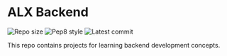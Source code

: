 # ALX Backend

![Repo size](https://img.shields.io/github/repo-size/Psybah/alx-backend)
![Pep8 style](https://img.shields.io/badge/PEP8-style%20guide-purple?style=round-square)
![Latest commit](https://img.shields.io/github/last-commit/Psybah/alx-backend/main?style=round-square)

This repo contains projects for learning backend development concepts.
